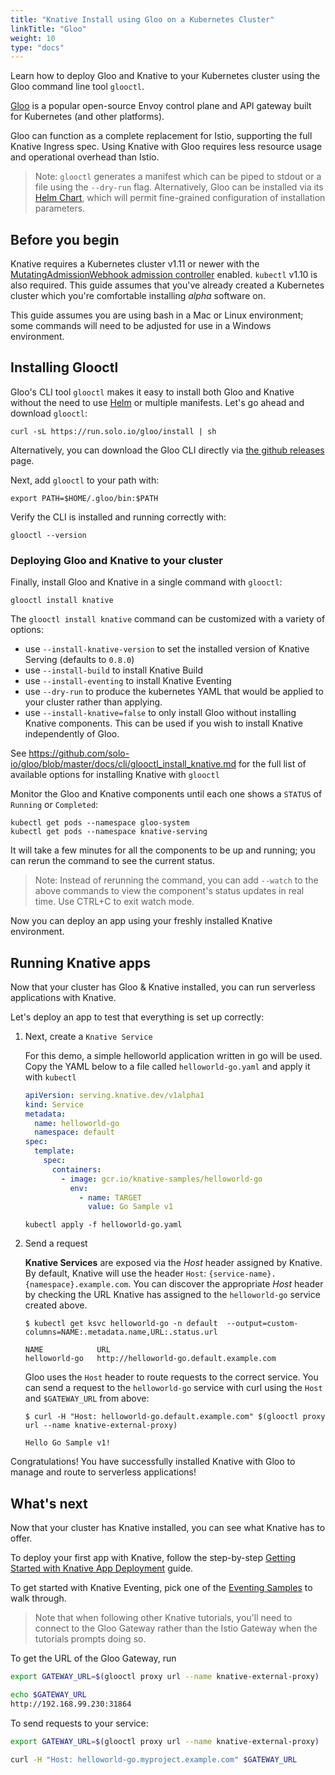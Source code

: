 ```yaml
---
title: "Knative Install using Gloo on a Kubernetes Cluster"
linkTitle: "Gloo"
weight: 10
type: "docs"
---
```


Learn how to deploy Gloo and Knative to your Kubernetes cluster using the Gloo command line tool `glooctl`.
 

[Gloo](https://gloo.solo.io) is a popular open-source Envoy control plane and API gateway built for Kubernetes (and other platforms). 

Gloo can function as a complete replacement for Istio, supporting the full Knative Ingress spec. Using Knative with Gloo requires less resource usage and operational overhead than Istio.


> Note: `glooctl` generates a manifest which can be piped to stdout or a file using the `--dry-run` flag. Alternatively,
Gloo can be installed via its [Helm Chart](https://gloo.solo.io/installation/gateway/kubernetes/#installing-on-kubernetes-with-helm), which will permit fine-grained configuration of installation parameters.

## Before you begin

Knative requires a Kubernetes cluster v1.11 or newer with the
[MutatingAdmissionWebhook admission controller](https://kubernetes.io/docs/reference/access-authn-authz/admission-controllers/#how-do-i-turn-on-an-admission-controller)
enabled. `kubectl` v1.10 is also required. This guide assumes that you've
already created a Kubernetes cluster which you're comfortable installing _alpha_
software on.

This guide assumes you are using bash in a Mac or Linux environment; some commands will need to be adjusted for use in a Windows environment.

## Installing Glooctl

Gloo's CLI tool `glooctl` makes it easy to install both Gloo and Knative without the need to use [Helm](https://helm.sh) or multiple manifests.  Let's go ahead and download `glooctl`:

```shell
curl -sL https://run.solo.io/gloo/install | sh
```

Alternatively, you can download the Gloo CLI directly via
[the github releases](https://github.com/solo-io/gloo/releases) page.

Next, add `glooctl` to your path with:

```shell
export PATH=$HOME/.gloo/bin:$PATH
```

Verify the CLI is installed and running correctly with:

```shell
glooctl --version
```

### Deploying Gloo and Knative to your cluster

Finally, install Gloo and Knative in a single command with `glooctl`:

```shell
glooctl install knative
```

The `glooctl install knative` command can be customized with a variety of options:
- use `--install-knative-version` to set the installed version of Knative Serving (defaults to `0.8.0`)
- use `--install-build` to install Knative Build
- use `--install-eventing` to install Knative Eventing
- use `--dry-run` to produce the kubernetes YAML that would be applied to your cluster rather than applying.
- use `--install-knative=false` to only install Gloo without installing Knative components. This can be used if you wish to install Knative independently of Gloo.

See https://github.com/solo-io/gloo/blob/master/docs/cli/glooctl_install_knative.md for the full list of available options for installing Knative with `glooctl`

Monitor the Gloo and Knative components until each one shows a `STATUS` of `Running` or `Completed`:

```shell
kubectl get pods --namespace gloo-system
kubectl get pods --namespace knative-serving
```

It will take a few minutes for all the components to be up and running; you can
rerun the command to see the current status.

> Note: Instead of rerunning the command, you can add `--watch` to the above
> commands to view the component's status updates in real time. Use CTRL+C to
> exit watch mode.

Now you can deploy an app using your freshly installed Knative environment.

## Running Knative apps

Now that your cluster has Gloo & Knative installed, you can run serverless applications with Knative.

Let's deploy an app to test that everything is set up correctly:


1. Next, create a `Knative Service`

   For this demo, a simple helloworld application written in go will be used.
   Copy the YAML below to a file called `helloworld-go.yaml` and apply it with
   `kubectl`

   ```yaml
   apiVersion: serving.knative.dev/v1alpha1
   kind: Service
   metadata:
     name: helloworld-go
     namespace: default
   spec:
     template:
       spec:
         containers:
           - image: gcr.io/knative-samples/helloworld-go
             env:
               - name: TARGET
                 value: Go Sample v1
   ```

   ```
   kubectl apply -f helloworld-go.yaml
   ```

2. Send a request

   **Knative Services** are exposed via the *Host* header assigned by Knative. By
   default, Knative will use the header `Host`:
   `{service-name}.{namespace}.example.com`. You can discover the appropriate *Host* header by checking the URL Knative has assigned to the `helloworld-go` service created above.

   ```
   $ kubectl get ksvc helloworld-go -n default  --output=custom-columns=NAME:.metadata.name,URL:.status.url
   ```
  
   ```
   NAME            URL
   helloworld-go   http://helloworld-go.default.example.com
   ```

   Gloo uses the `Host` header to route requests to the correct
   service. You can send a request to the `helloworld-go` service with curl
   using the `Host` and `$GATEWAY_URL` from above:

   ```
   $ curl -H "Host: helloworld-go.default.example.com" $(glooctl proxy url --name knative-external-proxy)
   ```
  
   ```
   Hello Go Sample v1!
   ```

Congratulations! You have successfully installed Knative with Gloo to manage and route to serverless applications!

## What's next

Now that your cluster has Knative installed, you can see what Knative has to
offer.

To deploy your first app with Knative, follow the step-by-step
[Getting Started with Knative App Deployment](../serving/getting-started-knative-app.md)
guide.

To get started with Knative Eventing, pick one of the
[Eventing Samples](../eventing/samples/) to walk through.

> Note that when following other Knative tutorials, you'll need to connect to the Gloo Gateway rather than the Istio Gateway when the tutorials prompts doing so.

To get the URL of the Gloo Gateway, run

```bash
export GATEWAY_URL=$(glooctl proxy url --name knative-external-proxy)

echo $GATEWAY_URL
http://192.168.99.230:31864
```

To send requests to your service:

```bash
export GATEWAY_URL=$(glooctl proxy url --name knative-external-proxy)

curl -H "Host: helloworld-go.myproject.example.com" $GATEWAY_URL
```
